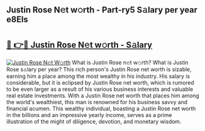 ## Justin Rose N𝚎t w𝚘rth - Part-ry5 S𝚊lary per year e8Els

# <h2><a href="http://gc2pg0.nevu.top/?p=Justin+Rose">🔗 👉🔴 Justin Rose N𝚎t w𝚘rth - S𝚊lary</a></h2>

[![Justin Rose N𝚎t W𝚘rth](https://i.imgur.com/Oavwk0R.jpeg)](http://gc2pg0.nevu.top/?p=Justin+Rose)
What is Justin Rose n𝚎t w𝚘rth? What is Justin Rose s𝚊lary per year?
This rich person's Justin Rose net worth is sizable, earning him a place among the most wealthy in his industry. His salary is considerable, but it is eclipsed by Justin Rose net worth, which is rumored to be even larger as a result of his various business interests and valuable real estate investments. With a Justin Rose net worth that places him among the world's wealthiest, this man is renowned for his business savvy and financial acumen. This wealthy individual, boasting a Justin Rose net worth in the billions and an impressive yearly income, serves as a prime illustration of the might of diligence, devotion, and monetary wisdom.
